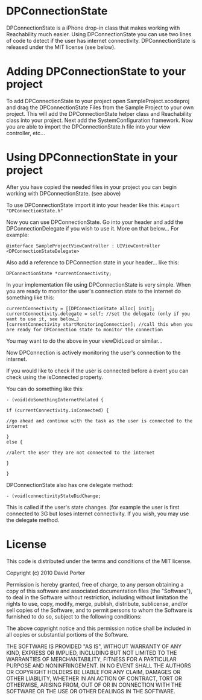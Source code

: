 DPConnectionState
=============

DPConnectionState is a iPhone drop-in class that makes working with Reachability much easier. Using DPConnectionState you can use two lines of code to detect if the user has internet connectivity. DPConnectionState is released under the MIT license (see below).

Adding DPConnectionState to your project
====================================
To add DPConnectionState to your project open SampleProject.xcodeproj and drag the DPConnectionState Files from the Sample Project to your own project. This will add the DPConnectionState helper class and Reachability class into your project. Next add the SystemConfiguration framework. Now you are able to import the DPConnectionState.h file into your view controller, etc...

Using DPConnectionState in your project 
====================================
After you have copied the needed files in your project you can begin working with DPConnectionState. (see above)

To use DPConnectionState import it into your header like this: 
`#import "DPConnectionState.h"`

Now you can use DPConnectionState. Go into your header and add the DPConnectionDelegate if you wish to use it. More on that below… For example: 

    @interface SampleProjectViewController : UIViewController 
    <DPConnectionStateDelegate>  

Also add a reference to DPConnection state in your header… like this: 

`DPConnectionState *currentConnectivity;`

In your implementation file using DPConnectionState is very simple. When you are ready to monitor the user's connection state to the internet do something like this:

    currentConnectivity = [[DPConnectionState alloc] init];
    currentConnectivity.delegate = self; //set the delegate (only if you want to use it, see below…)
    [currentConnectivity startMonitoringConnection]; //call this when you are ready for DPConnection state to monitor the connection

You may want to do the above in your viewDidLoad or similar…

Now DPConnection is actively monitoring the user's connection to the internet. 

If you would like to check if the user is connected before a event you can check using the isConnected property. 

You can do something like this:

    - (void)doSomethingInternetRelated {

    if (currentConnectivity.isConnected) {

    //go ahead and continue with the task as the user is connected to the internet

    }
    else {

    //alert the user they are not connected to the internet

    }

    }


DPConnectionState also has one delegate method: 

`- (void)connectivityStateDidChange;`

This is called if the user's state changes. (for example the user is first connected to 3G but loses internet connectivity. If you wish, you may use the delegate method.


License
=============

This code is distributed under the terms and conditions of the MIT license.

Copyright (c) 2010 David Porter

Permission is hereby granted, free of charge, to any person obtaining a copy of this software and associated documentation files (the "Software"), to deal in the Software without restriction, including without limitation the rights to use, copy, modify, merge, publish, distribute, sublicense, and/or sell copies of the Software, and to permit persons to whom the Software is furnished to do so, subject to the following conditions:

The above copyright notice and this permission notice shall be included in all copies or substantial portions of the Software.

THE SOFTWARE IS PROVIDED "AS IS", WITHOUT WARRANTY OF ANY KIND, EXPRESS OR IMPLIED, INCLUDING BUT NOT LIMITED TO THE WARRANTIES OF MERCHANTABILITY, FITNESS FOR A PARTICULAR PURPOSE AND NONINFRINGEMENT. IN NO EVENT SHALL THE AUTHORS OR COPYRIGHT HOLDERS BE LIABLE FOR ANY CLAIM, DAMAGES OR OTHER LIABILITY, WHETHER IN AN ACTION OF CONTRACT, TORT OR OTHERWISE, ARISING FROM, OUT OF OR IN CONNECTION WITH THE SOFTWARE OR THE USE OR OTHER DEALINGS IN THE SOFTWARE.